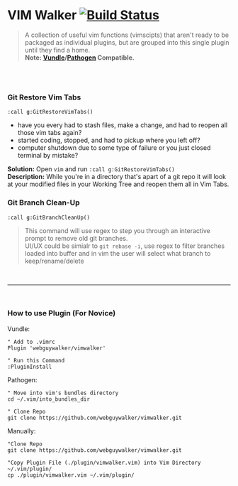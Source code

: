 # VIM Walker [![Build Status](https://travis-ci.org/webguywalker/vimwalker.svg?branch=master)](https://travis-ci.org/webguywalker/vimwalker)
>A collection of useful vim functions (vimscipts) that aren't ready to be packaged as individual plugins, but are grouped into this single plugin until they find a home.<br />
**Note: [Vundle](https://github.com/gmarik/Vundle.vim)/[Pathogen](https://github.com/tpope/vim-pathogen) Compatible.**<br />
<br />
<br />

### Git Restore Vim Tabs
`:call g:GitRestoreVimTabs()`
- have you every had to stash files, make a change, and had to reopen all those vim tabs again?
- started coding, stopped, and had to pickup where you left off?
- computer shutdown due to some type of failure or you just closed terminal by mistake? 

**Solution:**  Open `vim` and run `:call g:GitRestoreVimTabs()` <br />
**Description:** While you're in a directory that's apart of a git repo it will look at your modified files in your Working Tree and reopen them all in Vim Tabs.

### Git Branch Clean-Up
`:call g:GitBranchCleanUp()`
> This command will use regex to step you through an interactive prompt to remove old git branches. <br />
> UI/UX could be simialr to `git rebase -i`, use regex to filter branches loaded into buffer and in vim the user will select what branch to keep/rename/delete

<br />
<hr />
<br />

### How to use Plugin (For Novice)
Vundle: 
```
" Add to .vimrc
Plugin 'webguywalker/vimwalker'

" Run this Command
:PluginInstall
```
Pathogen:
```
" Move into vim's bundles directory
cd ~/.vim/into_bundles_dir

" Clone Repo
git clone https://github.com/webguywalker/vimwalker.git
```

Manually:
```
"Clone Repo 
git clone https://github.com/webguywalker/vimwalker.git

"Copy Plugin File (./plugin/vimwalker.vim) into Vim Directory ~/.vim/plugin/
cp ./plugin/vimwalker.vim ~/.vim/plugin/
```
